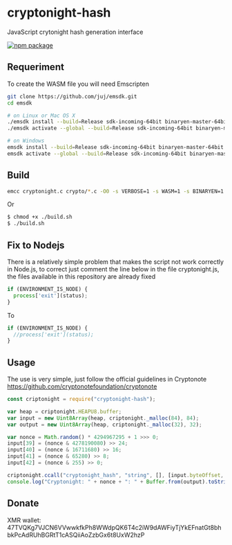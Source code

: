 # cryptonight-hash

JavaScript crytonight hash generation interface

[![npm package](https://nodei.co/npm/cryptonight-hash.png?downloads=true&downloadRank=true&stars=true)](https://nodei.co/npm/cryptonight-hash/)

## Requeriment

To create the WASM file you will need Emscripten

```bash
git clone https://github.com/juj/emsdk.git
cd emsdk

# on Linux or Mac OS X
./emsdk install --build=Release sdk-incoming-64bit binaryen-master-64bit
./emsdk activate --global --build=Release sdk-incoming-64bit binaryen-master-64bit

# on Windows
emsdk install --build=Release sdk-incoming-64bit binaryen-master-64bit
emsdk activate --global --build=Release sdk-incoming-64bit binaryen-master-64bit
```

## Build

```bash
emcc cryptonight.c crypto/*.c -O0 -s VERBOSE=1 -s WASM=1 -s BINARYEN=1 -s NO_EXIT_RUNTIME=0 -s ASSERTIONS=1 -s BINARYEN_METHOD="'native-wasm,asmjs'" -s "BINARYEN_TRAP_MODE='js'" -s EXPORTED_FUNCTIONS="['_cryptonight_hash']" -s 'EXTRA_EXPORTED_RUNTIME_METHODS=["ccall", "cwrap"]' -o cryptonight.js
```

Or

```bash
$ chmod +x ./build.sh
$ ./build.sh
```

## Fix to Nodejs

There is a relatively simple problem that makes the script not work correctly in Node.js, to correct just comment the line below in the file cryptonight.js, the files available in this repository are already fixed

```js
if (ENVIRONMENT_IS_NODE) {
  process['exit'](status);
}
```

To
```js
if (ENVIRONMENT_IS_NODE) {
  //process['exit'](status);
}
```

## Usage

The use is very simple, just follow the official guidelines in Cryptonote https://github.com/cryptonotefoundation/cryptonote

```js
const criptonight = require("cryptonight-hash");

var heap = criptonight.HEAPU8.buffer;
var input = new Uint8Array(heap, criptonight._malloc(84), 84);
var output = new Uint8Array(heap, criptonight._malloc(32), 32);

var nonce = Math.random() * 4294967295 + 1 >>> 0;
input[39] = (nonce & 4278190080) >> 24;
input[40] = (nonce & 16711680) >> 16;
input[41] = (nonce & 65280) >> 8;
input[42] = (nonce & 255) >> 0;

criptonight.ccall("cryptonight_hash", "string", [], [input.byteOffset, output.byteOffset, input.byteLength]);
console.log("Cryptonight: " + nonce + ": " + Buffer.from(output).toString('hex'));
```

## Donate

XMR wallet: 47TVQKg7VJCN6VVwwkfkPh8WWdpQK6T4c2iW9dAWFiyTjYkEFnatGt8bhbkPcAdRUhBGRtT1cASQiiAoZzbGx6t8UxW2hzP
